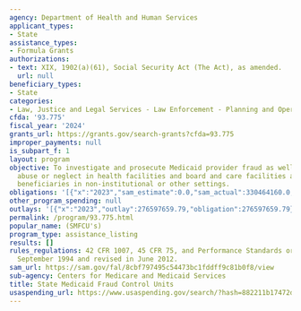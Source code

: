 ```yaml
---
agency: Department of Health and Human Services
applicant_types:
- State
assistance_types:
- Formula Grants
authorizations:
- text: XIX, 1902(a)(61), Social Security Act (The Act), as amended.
  url: null
beneficiary_types:
- State
categories:
- Law, Justice and Legal Services - Law Enforcement - Planning and Operations
cfda: '93.775'
fiscal_year: '2024'
grants_url: https://grants.gov/search-grants?cfda=93.775
improper_payments: null
is_subpart_f: 1
layout: program
objective: To investigate and prosecute Medicaid provider fraud as well as patient
  abuse or neglect in health facilities and board and care facilities and of Medicaid
  beneficiaries in non-institutional or other settings.
obligations: '[{"x":"2023","sam_estimate":0.0,"sam_actual":330464160.0,"usa_spending_actual":330464160.0},{"x":"2024","sam_estimate":0.0,"sam_actual":367491000.0,"usa_spending_actual":313044379.79},{"x":"2025","sam_estimate":0.0,"sam_actual":400000000.0,"usa_spending_actual":291933123.0}]'
other_program_spending: null
outlays: '[{"x":"2023","outlay":276597659.79,"obligation":276597659.79},{"x":"2024","outlay":296239009.3,"obligation":366955880.0},{"x":"2025","outlay":145530394.78,"obligation":291888123.0}]'
permalink: /program/93.775.html
popular_name: (SMFCU's)
program_type: assistance_listing
results: []
rules_regulations: 42 CFR 1007, 45 CFR 75, and Performance Standards originally issued
  September 1994 and revised in June 2012.
sam_url: https://sam.gov/fal/8cbf797495c54473bc1fddff9c81b0f8/view
sub-agency: Centers for Medicare and Medicaid Services
title: State Medicaid Fraud Control Units
usaspending_url: https://www.usaspending.gov/search/?hash=882211b17472d772541755c7d63b92d7
---
```


